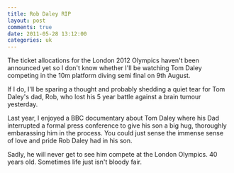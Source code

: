 ```yaml
---
title: Rob Daley RIP
layout: post
comments: true
date: 2011-05-28 13:12:00
categories: uk
---
```

The ticket allocations for the London 2012 Olympics haven't been
announced yet so I don't know whether I'll be watching Tom Daley
competing in the 10m platform diving semi final on 9th August.

If I do, I'll be sparing a thought and probably shedding a quiet tear
for Tom Daley's dad, Rob, who lost his 5 year battle against a brain
tumour yesterday.

Last year, I enjoyed a BBC documentary about Tom Daley where his Dad
interrupted a formal press conference to give his son a big hug,
thoroughly embarassing him in the process. You could just sense the
immense sense of love and pride Rob Daley had in his son.

Sadly, he will never get to see him compete at the London Olympics. 40
years old. Sometimes life just isn't bloody fair.
